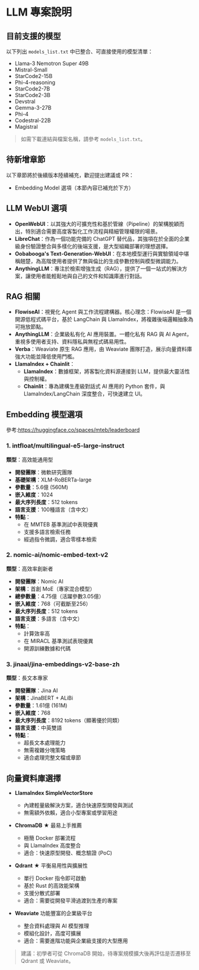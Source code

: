 # LLM 專案說明

## 目前支援的模型

以下列出 `models_list.txt` 中已整合、可直接使用的模型清單：

- Llama-3 Nemotron Super 49B
- Mistral-Small
- StarCode2-15B
- Phi-4-reasoning
- StarCode2-7B
- StarCode2-3B
- Devstral
- Gemma-3-27B
- Phi-4
- Codestral-22B
- Magistral

> 如需下載連結與檔案名稱，請參考 `models_list.txt`。

## 待新增章節

以下章節將於後續版本陸續補充，歡迎提出建議或 PR：


- Embedding Model 選項（本節內容已補充於下方）

## LLM WebUI 選項

- **OpenWebUI**：以其強大的可擴充性和基於管線（Pipeline）的架構脫穎而出，特別適合需要高度客製化工作流程與精細管理權限的場景。
- **LibreChat**：作為一個功能完備的 ChatGPT 替代品，其強項在於全面的企業級身份驗證整合與多樣化的後端支援，是大型組織部署的理想選擇。
- **Oobabooga's Text-Generation-WebUI**：在本地模型運行與實驗領域中堪稱翹楚，為高階使用者提供了無與倫比的生成參數控制與模型微調能力。
- **AnythingLLM**：專注於檢索增強生成（RAG），提供了一個一站式的解決方案，讓使用者能輕鬆地與自己的文件和知識庫進行對話。

## RAG 相關

- **FlowiseAI**：視覺化 Agent 與工作流程建構器。核心理念：FlowiseAI 是一個開源低程式碼平台，基於 LangChain 與 LlamaIndex，將複雜後端邏輯抽象為可拖放節點。
- **AnythingLLM**：企業級私有化 AI 應用裝置。一體化私有 RAG 與 AI Agent，重視多使用者支持、資料隱私與無程式碼易用性。
- **Verba**：Weaviate 原生 RAG 應用，由 Weaviate 團隊打造，展示向量資料庫強大功能並降低使用門檻。
- **LlamaIndex + Chainlit**：
  - **LlamaIndex**：數據框架，將客製化資料源連接到 LLM，提供最大靈活性與控制權。
  - **Chainlit**：專為建構生產級對話式 AI 應用的 Python 套件，與 LlamaIndex/LangChain 深度整合，可快速建立 UI。

## Embedding 模型選項

參考:https://huggingface.co/spaces/mteb/leaderboard

### 1. intfloat/multilingual-e5-large-instruct
**類型**：高效能通用型
- **開發團隊**：微軟研究團隊
- **基礎架構**：XLM-RoBERTa-large
- **參數量**：5.6億 (560M)
- **嵌入維度**：1024
- **最大序列長度**：512 tokens
- **語言支援**：100種語言（含中文）
- **特點**：
  - 在 MMTEB 基準測試中表現優異
  - 支援多語言檢索任務
  - 經過指令微調，適合零樣本檢索

### 2. nomic-ai/nomic-embed-text-v2
**類型**：高效率創新者
- **開發團隊**：Nomic AI
- **架構**：首創 MoE（專家混合模型）
- **總參數量**：4.75億（活躍參數3.05億）
- **嵌入維度**：768（可截斷至256）
- **最大序列長度**：512 tokens
- **語言支援**：多語言（含中文）
- **特點**：
  - 計算效率高
  - 在 MIRACL 基準測試表現優異
  - 開源訓練數據和代碼

### 3. jinaai/jina-embeddings-v2-base-zh
**類型**：長文本專家
- **開發團隊**：Jina AI
- **架構**：JinaBERT + ALiBi
- **參數量**：1.61億 (161M)
- **嵌入維度**：768
- **最大序列長度**：8192 tokens（顯著優於同類）
- **語言支援**：中英雙語
- **特點**：
  - 超長文本處理能力
  - 無需複雜分塊策略
  - 適合處理完整文檔或章節

## 向量資料庫選擇

- **LlamaIndex SimpleVectorStore**
  - 內建輕量級解決方案，適合快速原型開發與測試
  - 無需額外依賴，適合小型專案或學習用途

- **ChromaDB** ★ 最易上手推薦
  - 極簡 Docker 部署流程
  - 與 LlamaIndex 高度整合
  - 適合：快速原型開發、概念驗證 (PoC)

- **Qdrant** ★ 平衡易用性與擴展性
  - 單行 Docker 指令即可啟動
  - 基於 Rust 的高效能架構
  - 支援分散式部署
  - 適合：需要從開發平滑過渡到生產的專案

- **Weaviate** 功能豐富的企業級平台
  - 整合資料處理與 AI 模型推理
  - 模組化設計，高度可擴展
  - 適合：需要進階功能與企業級支援的大型應用

> 建議：初學者可從 ChromaDB 開始，待專案規模擴大後再評估是否遷移至 Qdrant 或 Weaviate。

